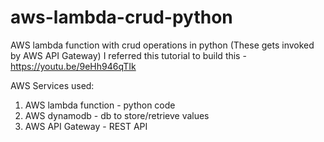 # aws-lambda-crud-python
AWS lambda function with crud operations in python (These gets invoked by AWS API Gateway)
I referred this tutorial to build this - https://youtu.be/9eHh946qTIk

AWS Services used:
  1. AWS lambda function - python code
  2. AWS dynamodb        - db to store/retrieve values
  3. AWS API Gateway     - REST API
